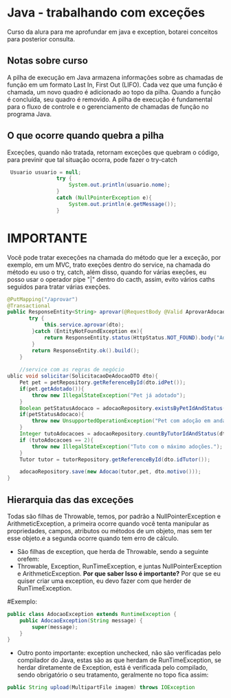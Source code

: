 # Java - trabalhando com exceções

Curso da alura para me aprofundar em java e exception, botarei conceitos para posterior consulta.

## Notas sobre curso

A pilha de execução em Java armazena informações sobre as chamadas de função em um formato Last In, First Out (LIFO). Cada vez que uma função é chamada, um novo quadro é adicionado ao topo da pilha. Quando a função é concluída, seu quadro é removido. A pilha de execução é fundamental para o fluxo de controle e o gerenciamento de chamadas de função no programa Java.

## O que ocorre quando quebra a pilha
Exceções, quando não tratada, retornam exceções que quebram o código, para previnir que tal situação ocorra, pode fazer o try-catch
```Java
 Usuario usuario = null;
                try {
                    System.out.println(usuario.nome);
                }
                catch (NullPointerException e){
                    System.out.println(e.getMessage());
                }

```
# IMPORTANTE

Você pode tratar execeções na chamada do método que ler a exceção, por exemplo, em um MVC, trato exeções dentro do service, na chamada do método eu uso o try, catch, além disso, quando for várias exeções, eu posso usar o operador pipe "|" dentro do cacth, assim, evito vários caths seguidos para tratar várias exeções.
```Java
@PutMapping("/aprovar")
@Transactional
public ResponseEntity<String> aprovar(@RequestBody @Valid AprovarAdocaoDTO dto){
       try {
            this.service.aprovar(dto);
        }catch (EntityNotFoundException ex){
            return ResponseEntity.status(HttpStatus.NOT_FOUND).body("Adoção não encontrada");
        }
        return ResponseEntity.ok().build();
    }
    
    //service com as regras de negócio
ublic void solicitar(SolicitacaoDeAdocaoDTO dto){
    Pet pet = petRepository.getReferenceById(dto.idPet());
    if(pet.getAdotado()){
        throw new IllegalStateException("Pet já adotado");
    }
    Boolean petStatusAdocaco = adocaoRepository.existsByPetIdAndStatus(dto.idPet(), StatusAdocao.AGUARDANDO_AVALIACAO);
    if(petStatusAdocaco){
        throw new UnsupportedOperationException("Pet com adoção em andamento.");
    }
    Integer tutoAdocacoes = adocaoRepository.countByTutorIdAndStatus(dto.idTutor(), StatusAdocao.APROVADO);
    if (tutoAdocacoes == 2){
        throw new IllegalStateException("Tuto com o máximo adoções.");
    }
    Tutor tutor = tutorRepository.getReferenceById(dto.idTutor());

    adocaoRepository.save(new Adocao(tutor,pet, dto.motivo()));
}
```

## Hierarquia das das exceções
Todas são filhas de Throwable, temos, por padrão a NullPointerException e ArithmeticException, a primeira ocorre quando você tenta manipular as propriedades, campos, atributos ou métodos de um objeto, mas sem ter esse objeto.e a segunda ocorre quando tem erro de cálculo. 

- São filhas de exception, que herda de  Throwable, sendo a seguinte orefem:
- Throwable, Exception, RunTimeException, e juntas NullPointerException e ArithmeticException.
**Por que saber Isso é importante?** Por que se eu quiser criar uma exception, eu devo fazer com que herder de RunTimeException.



#Exemplo:

```Java 
public class AdocaoException extends RuntimeException {
    public AdocaoException(String message) {
        super(message);
    }
}
```

- Outro ponto importante: exception unchecked,  não são verificadas pelo compilador do Java, estas são as que herdam de RunTimeException, se herdar diretamente de Exception, está é verificada pelo compilado, sendo obrigatório o seu tratamento, geralmente no topo fica assim:

```Java
public String upload(MultipartFile imagem) throws IOException
```